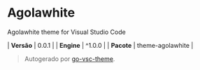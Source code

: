 # Agolawhite

Agolawhite theme for Visual Studio Code

| **Versão** | 0.0.1 |
| **Engine** | ^1.0.0 |
| **Pacote** | theme-agolawhite |

> Autogerado por [go-vsc-theme](https://github.com/natalbu/go-vsc-theme).
